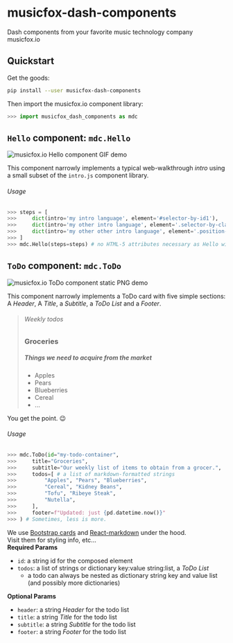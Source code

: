 # musicfox-dash-components
Dash components from your favorite music technology company musicfox.io

## Quickstart

Get the goods:
```bash
pip install --user musicfox-dash-components
```

Then import the musicfox.io component library:
```python
>>> import musicfox_dash_components as mdc
```
## `Hello` component: `mdc.Hello`
![musicfox.io Hello component GIF demo](https://github.com/thinkjrs/musicfox-dash-components/blob/ee7dbf50994c07f7e0127f1372882174927ad2ea/demo_assets/Hello_04102019.gif)  

This component narrowly implements a typical web-walkthrough *intro* using a small subset of the `intro.js` component library.

###### Usage 


```python
>>> steps = [
>>>     dict(intro='my intro language', element='#selector-by-id1'),
>>>     dict(intro='my other intro language', element='.selector-by-class1'),
>>>     dict(intro='my other other intro language', element='.position-test', position='right'), #whoa...
>>> ]
>>> mdc.Hello(steps=steps) # no HTML-5 attributes necessary as Hello will fire on page load for the given steps
```

## `ToDo` component: `mdc.ToDo`
![musicfox.io ToDo component static PNG demo](https://github.com/thinkjrs/musicfox-dash-components/blob/6483207bc327d0215f76df0eed59a4c166a2c931/demo_assets/ToDo_2019-05-23.png)

This component narrowly implements a ToDo card with five simple sections: A *Header*, A *Title*, a *Subtitle*, a *ToDo List* and a *Footer*.  
> ###### Weekly todos 
>
> ### Groceries
>
> ##### Things we need to acquire from the market
>
>    - Apples
>    - Pears
>    - Blueberries
>    - Cereal
>    - ...

You get the point. :wink:

###### Usage


```python
>>> mdc.ToDo(id="my-todo-container",
>>>     title="Groceries",
>>>     subtitle="Our weekly list of items to obtain from a grocer.",
>>>     todos=[ # a list of markdown-formatted strings
>>>         "Apples", "Pears", "Blueberries", 
>>>         "Cereal", "Kidney Beans", 
>>>         "Tofu", "Ribeye Steak",
>>>         "Nutella",
>>>     ],
>>>     footer=f"Updated: just {pd.datetime.now()}"
>>> ) # Sometimes, less is more. 
```

We use [Bootstrap cards](https://getbootstrap.com/docs/4.3/components/card/)
and [React-markdown](https://github.com/rexxars/react-markdown) under the hood.  
Visit them for styling info, etc...  
**Required Params**
- `id`: a string id for the composed element
- `todos`: a list of strings or dictionary key:value string:list, a *ToDo List*
    - a todo can always be nested as dictionary string key and value list (and possibly more dictionaries)

**Optional Params**
- `header`: a string *Header* for the todo list
- `title`: a string *Title* for the todo list
- `subtitle`: a string *Subtitle* for the todo list
- `footer`: a string *Footer* for the todo list
